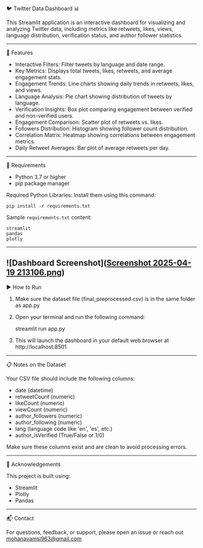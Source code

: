 🐦 Twitter Data Dashboard 📊

This Streamlit application is an interactive dashboard for visualizing and analyzing Twitter data, including metrics like retweets, likes, views, language distribution, verification status, and author follower statistics.

------------------------------------------------------------
🚀 Features

- Interactive Filters: Filter tweets by language and date range.
- Key Metrics: Displays total tweets, likes, retweets, and average engagement stats.
- Engagement Trends: Line charts showing daily trends in retweets, likes, and views.
- Language Analysis: Pie chart showing distribution of tweets by language.
- Verification Insights: Box plot comparing engagement between verified and non-verified users.
- Engagement Comparison: Scatter plot of retweets vs. likes.
- Followers Distribution: Histogram showing follower count distribution.
- Correlation Matrix: Heatmap showing correlations between engagement metrics.
- Daily Retweet Averages: Bar plot of average retweets per day.

------------------------------------------------------------
🧰 Requirements

- Python 3.7 or higher
- pip package manager

Required Python Libraries:
Install them using this command:

    pip install -r requirements.txt

Sample `requirements.txt` content:

    streamlit
    pandas
    plotly

------------------------------------------------------------
![Dashboard Screenshot]([Screenshot 2025-04-19 213106.png](https://github.com/Vamsi8041/datacraze/blob/2691aef9170e3aeb1f8eeb25a2c280e43ebdbd54/Screenshot%202025-04-19%20213106.png))
------------------------------------------------------------
▶️ How to Run

1. Make sure the dataset file (final_preprocessed.csv) is in the same folder as app.py

2. Open your terminal and run the following command:

    streamlit run app.py

3. This will launch the dashboard in your default web browser at http://localhost:8501

------------------------------------------------------------
📋 Notes on the Dataset

Your CSV file should include the following columns:

- date (datetime)
- retweetCount (numeric)
- likeCount (numeric)
- viewCount (numeric)
- author_followers (numeric)
- author_following (numeric)
- lang (language code like 'en', 'es', etc.)
- author_isVerified (True/False or 1/0)

Make sure these columns exist and are clean to avoid processing errors.

------------------------------------------------------------
🙌 Acknowledgements

This project is built using:

- Streamlit
- Plotly
- Pandas

------------------------------------------------------------
📬 Contact

For questions, feedback, or support, please open an issue or reach out mohanavamsi963@gmail.com 
